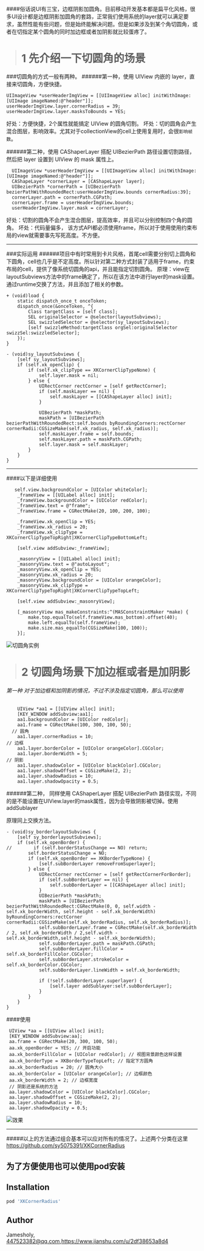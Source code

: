 ####俗话说UI有三宝，边框阴影加圆角。目前移动开发基本都是扁平化风格，很多UI设计都是边框阴影加圆角的套路，正常我们使用系统的layer就可以满足要求，虽然性能有些问题，但是始终能解决问题。但是如果涉及到某个角切圆角，或者在切指定某个圆角的同时加边框或者加阴影就比较蛋疼了。

> # 1   先介绍一下切圆角的场景
###切圆角的方式一般有两种。
######第一种，使用 UIView 内嵌的 layer，直接来切圆角，方便快捷。
```
UIImageView *userHeaderImgView = [[UIImageView alloc] initWithImage:[UIImage imageNamed:@"header"]];
userHeaderImgView.layer.cornerRadius = 39;
userHeaderImgView.layer.masksToBounds = YES;
```

好处：方便快捷，2个属性就能搞定 UIView 的圆角切割。
坏处：切的圆角会产生混合图层，影响效率。尤其对于collectionView的cell上使用复用时，会很`影响帧数`。

######第二种，使用 CAShaperLayer 搭配 UIBezierPath 路径设置切割路径，然后把 layer 设置到 UIView 的 mask 属性上。
```
  UIImageView *userHeaderImgView = [[UIImageView alloc] initWithImage:[UIImage imageNamed:@"header"]];
  CAShapeLayer *cornerLayer = [CAShapeLayer layer];
  UIBezierPath *cornerPath = [UIBezierPath bezierPathWithRoundedRect:userHeaderImgView.bounds cornerRadius:39];
  cornerLayer.path = cornerPath.CGPath;
  cornerLayer.frame = userHeaderImgView.bounds;
  userHeaderImgView.layer.mask = cornerLayer;
```
好处：切割的圆角不会产生混合图层，提高效率，并且可以分别控制四个角的圆角。
坏处：代码量偏多， 该方式API都必须使用frame，所以对于使用使用约束布局的view就需要事先写死高度。不方便。

---
###实际运用
######项目中有时常用到卡片风格，首尾cell需要分别切上圆角和下圆角，cell也几乎是不定高度。所以针对第二种方式封装了适用于frame，约束布局的cell，提供了像系统切圆角的api，并且能指定切割圆角。
原理：view在layoutSubviews方法中的frame确定了，所以在该方法中进行layer的mask设置。通过runtime交换了方法，并且添加了相关的参数。
```
+ (void)load {
    static dispatch_once_t onceToken;
    dispatch_once(&onceToken, ^{
        Class targetClass = [self class];
        SEL originalSelector = @selector(layoutSubviews);
        SEL swizzledSelector = @selector(sy_layoutSubviews);
        [self swizzleMethod:targetClass orgSel:originalSelector swizzSel:swizzledSelector];
    });
}
```
```
- (void)sy_layoutSubviews {
    [self sy_layoutSubviews];
    if (self.xk_openClip) {
        if (self.xk_clipType == XKCornerClipTypeNone) {
            self.layer.mask = nil;
        } else {
            UIRectCorner rectCorner = [self getRectCorner];
            if (self.maskLayer == nil) {
                self.maskLayer = [[CAShapeLayer alloc] init];
            }

            UIBezierPath *maskPath;
            maskPath = [UIBezierPath bezierPathWithRoundedRect:self.bounds byRoundingCorners:rectCorner cornerRadii:CGSizeMake(self.xk_radius, self.xk_radius)];
            self.maskLayer.frame = self.bounds;
            self.maskLayer.path = maskPath.CGPath;
            self.layer.mask = self.maskLayer;
        }
    }
}

```
---
####以下是详细使用

```
   self.view.backgroundColor = [UIColor whiteColor];
    _frameView = [[UILabel alloc] init];
    _frameView.backgroundColor = [UIColor redColor];
    _frameView.text = @"frame";
    _frameView.frame = CGRectMake(20, 100, 200, 100);
    
    _frameView.xk_openClip = YES;
    _frameView.xk_radius = 20;
    _frameView.xk_clipType = XKCornerClipTypeTopRight|XKCornerClipTypeBottomLeft;
    
    [self.view addSubview:_frameView];
    
    _masonryView = [[UILabel alloc] init];
    _masonryView.text = @"autoLayout";
    _masonryView.xk_openClip = YES;
    _masonryView.xk_radius = 20;
    _masonryView.backgroundColor = [UIColor orangeColor];
    _masonryView.xk_clipType = XKCornerClipTypeTopRight|XKCornerClipTypeTopLeft;
    
    [self.view addSubview:_masonryView];
    
    [_masonryView mas_makeConstraints:^(MASConstraintMaker *make) {
        make.top.equalTo(self.frameView.mas_bottom).offset(40);
        make.left.equalTo(self.frameView);
        make.size.mas_equalTo(CGSizeMake(100, 100));
    }];
```

![切圆角实例](https://upload-images.jianshu.io/upload_images/1956050-d38159c60c0637b9.png?imageMogr2/auto-orient/strip%7CimageView2/2/w/1240)

> # 2  切圆角场景下加边框或者是加阴影
###### 第一种 对于加边框和加阴影的情况，不过不涉及指定切圆角，那么可以使用
```
    UIView *aa1 = [[UIView alloc] init];
    [KEY_WINDOW addSubview:aa1];
    aa1.backgroundColor = [UIColor redColor];
    aa1.frame = CGRectMake(100, 300, 100, 50);
  // 圆角
    aa1.layer.cornerRadius = 10;
// 边框
    aa1.layer.borderColor = [UIColor orangeColor].CGColor;
    aa1.layer.borderWidth = 5;
// 阴影
    aa1.layer.shadowColor = [UIColor blackColor].CGColor;
    aa1.layer.shadowOffset = CGSizeMake(2, 2);
    aa1.layer.shadowRadius = 10;
    aa1.layer.shadowOpacity = 0.5;
```

######第二种， 同样使用 CAShaperLayer 搭配 UIBezierPath 路径实现，不同的是不能设置在UIView.layer的mask属性，因为会导致阴影被切掉。使用addSublayer

原理同上交换方法。
```
- (void)sy_borderlayoutSubviews {
    [self sy_borderlayoutSubviews];
    if (self.xk_openBorder) {
//        if (self.borderStatusChange == NO) return;
        self.borderStatusChange = NO;
        if (self.xk_openBorder == XKBorderTypeNone) {
            [self.subBorderLayer removeFromSuperlayer];
        } else {
            UIRectCorner rectCorner = [self getRectCornerForBorder];
            if (self.subBorderLayer == nil) {
                self.subBorderLayer = [[CAShapeLayer alloc] init];
            }
            UIBezierPath *maskPath;
            maskPath = [UIBezierPath bezierPathWithRoundedRect:CGRectMake(0, 0, self.width -  self.xk_borderWidth, self.height - self.xk_borderWidth) byRoundingCorners:rectCorner cornerRadii:CGSizeMake(self.xk_borderRadius, self.xk_borderRadius)];
            self.subBorderLayer.frame = CGRectMake(self.xk_borderWidth / 2, self.xk_borderWidth / 2,self.width - self.xk_borderWidth,self.height - self.xk_borderWidth);
            self.subBorderLayer.path = maskPath.CGPath;
            self.subBorderLayer.fillColor = self.xk_borderFillColor.CGColor;
            self.subBorderLayer.strokeColor = self.xk_borderColor.CGColor;
            self.subBorderLayer.lineWidth = self.xk_borderWidth;
            
            if (!self.subBorderLayer.superlayer) {
                [self.layer addSublayer:self.subBorderLayer];
            }
        }
    }
}
```

####使用
```
 UIView *aa = [[UIView alloc] init];
 [KEY_WINDOW addSubview:aa];
 aa.frame = CGRectMake(20, 300, 100, 50);
 aa.xk_openBorder = YES; // 开启功能
 aa.xk_borderFillColor = [UIColor redColor]; // 视图背景颜色这样设置
 aa.xk_borderType = XKBorderTypeTopLeft; // 指定下方圆角
 aa.xk_borderRadius = 20; // 圆角大小
 aa.xk_borderColor = [UIColor orangeColor]; // 边框颜色
 aa.xk_borderWidth = 2; // 边框宽度
 // 阴影还是系统的方法
 aa.layer.shadowColor = [UIColor blackColor].CGColor;
 aa.layer.shadowOffset = CGSizeMake(2, 2);
 aa.layer.shadowRadius = 10;
 aa.layer.shadowOpacity = 0.5;
```
![效果](https://upload-images.jianshu.io/upload_images/1956050-1789d75db866db97.png?imageMogr2/auto-orient/strip%7CimageView2/2/w/1240)




---

#####以上的方法通过组合基本可以应对所有的情况了。上述两个分类在这里
https://github.com/sy5075391/XKCornerRadius


为了方便使用也可以使用pod安装
-----
## Installation


```ruby
pod 'XKCornerRadius'
```

## Author

Jamesholy, 447523382@qq.com,https://www.jianshu.com/u/2df38653a8d4
